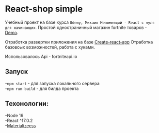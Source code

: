 # React-shop simple
Учебный проект на базе курса `Udemy, Михаил Непомнящий - React с нуля для начинающих`. Простой одностраничный магазин fortnite товаров - [Demo](https://webbomj.github.io/react-shop/).

Отработка развертки приложения на базе [Create-react-app](https://create-react-app.dev/)
Отработка базовоых возможностей, работа с хуками.

Использовалось Api - fortniteapi.io

## Запуск
-`npm start` - для запуска локального сервера<br>
-`npm run build` - для билда проекта<br>

## Техонологии:
-Node 16<br>
-React ^17.0.2<br>
-[Materializecss](https://materializecss.com/)<br>
